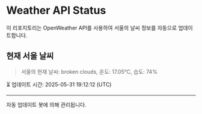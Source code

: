 
# Weather API Status

이 리포지토리는 OpenWeather API를 사용하여 서울의 날씨 정보를 자동으로 업데이트합니다.

## 현재 서울 날씨
> 서울의 현재 날씨: broken clouds, 온도: 17.05°C, 습도: 74%

⏳ 업데이트 시간: 2025-05-31 19:12:12 (UTC)

---
자동 업데이트 봇에 의해 관리됩니다.
